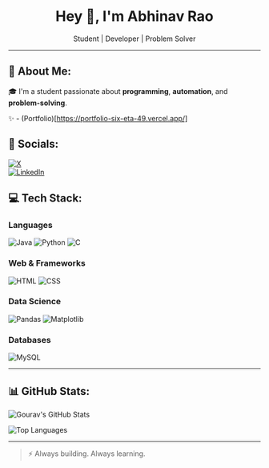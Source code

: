 <h1 align="center">Hey 👋, I'm Abhinav Rao</h1>
<p align="center">Student | Developer | Problem Solver</p>

---

## 🧠 About Me:
🎓 I'm a student passionate about **programming**, **automation**, and **problem-solving**.

✨ - (Portfolio)[https://portfolio-six-eta-49.vercel.app/]

## 🔗 Socials:
[![X](https://img.shields.io/badge/X-000000?style=for-the-badge&logo=x&logoColor=white)](https://x.com/)  
[![LinkedIn](https://img.shields.io/badge/LinkedIn-blue?style=for-the-badge&logo=linkedin&logoColor=white)](https://linkedin.com/)


## 💻 Tech Stack:

### Languages
![Java](https://img.shields.io/badge/-Java-red?style=for-the-badge&logo=java)
![Python](https://img.shields.io/badge/-Python-blue?style=for-the-badge&logo=python)
![C](https://img.shields.io/badge/-C-blue?style=for-the-badge&logo=c)

### Web & Frameworks
![HTML](https://img.shields.io/badge/-HTML-orange?style=for-the-badge&logo=html5)
![CSS](https://img.shields.io/badge/-CSS-blue?style=for-the-badge&logo=css3)

### Data Science
![Pandas](https://img.shields.io/badge/-Pandas-150458?style=for-the-badge&logo=pandas)
![Matplotlib](https://img.shields.io/badge/-Matplotlib-ffffff?style=for-the-badge&logo=matplotlib)

### Databases
![MySQL](https://img.shields.io/badge/-MySQL-4479A1?style=for-the-badge&logo=mysql)

---

## 📊 GitHub Stats:
![Gourav's GitHub Stats](https://github-readme-stats.vercel.app/api?username=your-github-username&show_icons=true&theme=github_dark)

![Top Languages](https://github-readme-stats.vercel.app/api/top-langs/?username=your-github-username&layout=compact&theme=github_dark)

---

> ⚡ Always building. Always learning.
